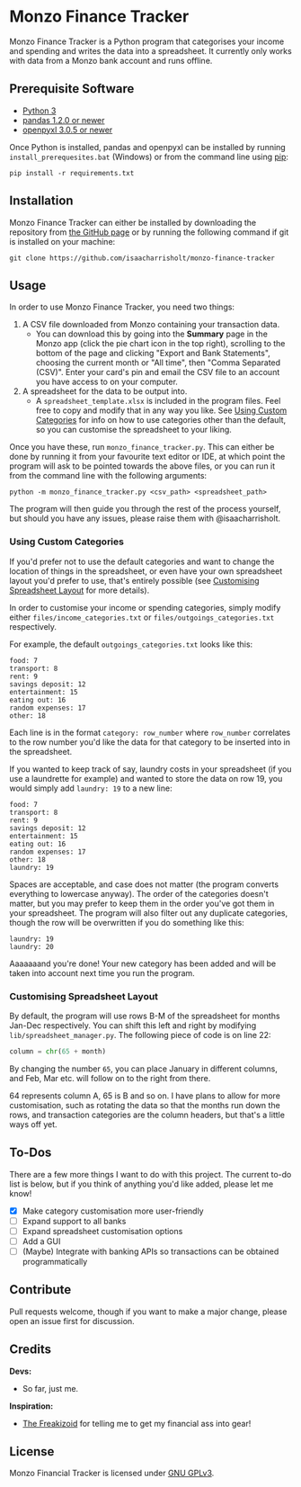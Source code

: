 # Monzo Finance Tracker

Monzo Finance Tracker is a Python program that categorises your income and spending and writes the data into a
spreadsheet. It currently only works with data from a Monzo bank account and runs offline.

## Prerequisite Software

- [Python 3](https://www.python.org/)
- [pandas 1.2.0 or newer](https://pandas.pydata.org/)
- [openpyxl 3.0.5 or newer](https://pypi.org/project/openpyxl/)

Once Python is installed, pandas and openpyxl can be installed by running `install_prerequesites.bat` (Windows) or from the command line using [pip](https://pypi.org/project/pip/):

```commandline
pip install -r requirements.txt
```

## Installation

Monzo Finance Tracker can either be installed by downloading the repository from
[the GitHub page](https://github.com/isaacharrisholt/monzo-finance-tracker) or by running the following command if git
is installed on your machine:
```commandline
git clone https://github.com/isaacharrisholt/monzo-finance-tracker
```

## Usage
In order to use Monzo Finance Tracker, you need two things:
1. A CSV file downloaded from Monzo containing your transaction data.
   - You can download this by going into the __Summary__ page in the Monzo app (click the pie chart icon in the top
     right), scrolling to the bottom of the page and clicking "Export and Bank Statements", choosing the current month
     or "All time", then "Comma Separated (CSV)". Enter your card's pin and email the CSV file to an account you have
     access to on your computer.
2. A spreadsheet for the data to be output into.
   - A `spreadsheet_template.xlsx` is included in the program files. Feel free to copy and modify that in any way you
    like. See [Using Custom Categories](#using-custom-categories) for info on how to use categories other than the 
     default, so you can customise the spreadsheet to your liking.
     
Once you have these, run `monzo_finance_tracker.py`. This can either be done by running it from your favourite text
editor or IDE, at which point the program will ask to be pointed towards the above files, or you can run it from the
command line with the following arguments:

```commandline
python -m monzo_finance_tracker.py <csv_path> <spreadsheet_path>
```

The program will then guide you through the rest of the process yourself, but should you have any issues, please raise
them with @isaacharrisholt.

### Using Custom Categories

If you'd prefer not to use the default categories and want to change the location of things in the spreadsheet, or even
have your own spreadsheet layout you'd prefer to use, that's entirely possible (see
[Customising Spreadsheet Layout](#customising-spreadsheet-layout) for more details).

In order to customise your income or spending categories, simply modify either `files/income_categories.txt` or
`files/outgoings_categories.txt` respectively.

For example, the default `outgoings_categories.txt` looks like this:

```text
food: 7
transport: 8
rent: 9
savings deposit: 12
entertainment: 15
eating out: 16
random expenses: 17
other: 18
```

Each line is in the format `category: row_number` where `row_number` correlates to the row number you'd like the data 
for that category to be inserted into in the spreadsheet.

If you wanted to keep track of say, laundry costs in your spreadsheet (if you use a laundrette for example) and wanted 
to store the data on row 19, you would simply add `laundry: 19` to a new line:

```text
food: 7
transport: 8
rent: 9
savings deposit: 12
entertainment: 15
eating out: 16
random expenses: 17
other: 18
laundry: 19
```

Spaces are acceptable, and case does not matter (the program converts everything to lowercase anyway). The order of the 
categories doesn't matter, but you may prefer to keep them in the order you've got them in your spreadsheet. The program
will also filter out any duplicate categories, though the row will be overwritten if you do something like this:

```text
laundry: 19
laundry: 20
```

Aaaaaaand you're done! Your new category has been added and will be taken into account next time you run the program.

### Customising Spreadsheet Layout

By default, the program will use rows B-M of the spreadsheet for months Jan-Dec respectively. You can shift this left
and right by modifying `lib/spreadsheet_manager.py`. The following piece of code is on line 22:
```python
column = chr(65 + month)
```

By changing the number `65`, you can place January in different columns, and Feb, Mar etc. will follow on to the right
from there.

64 represents column A, 65 is B and so on. I have plans to allow for more customisation, such as rotating the data so
that the months run down the rows, and transaction categories are the column headers, but that's a little ways off yet.

## To-Dos

There are a few more things I want to do with this project. The current to-do list is below, but if you think of
anything you'd like added, please let me know!

- [x] Make category customisation more user-friendly
- [ ] Expand support to all banks
- [ ] Expand spreadsheet customisation options
- [ ] Add a GUI
- [ ] \(Maybe) Integrate with banking APIs so transactions can be obtained programmatically

## Contribute

Pull requests welcome, though if you want to make a major change, please open an issue first for discussion.

## Credits

**Devs:**
- So far, just me.

**Inspiration:**
- [The Freakizoid](https://twitter.com/the_freakizoid) for telling me to get my financial ass into gear!

## License

Monzo Financial Tracker is licensed under [GNU GPLv3](https://www.gnu.org/licenses/gpl-3.0.en.html).
